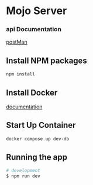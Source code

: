 # Mojo Server

### api Documentation

[postMan](https://documenter.getpostman.com/view/12970753/VUr1HYgd)

## Install NPM packages

```bash
npm install
```

## Install Docker

[documentation](https://docs.docker.com/engine/install/)

## Start Up Container

```bash
docker compose up dev-db
```

## Running the app

```bash
# development
$ npm run dev
